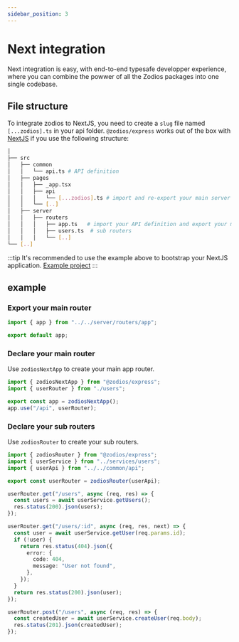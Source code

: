 ```yaml
---
sidebar_position: 3
---
```


# Next integration

Next integration is easy, with end-to-end typesafe developper experience, where you can combine the powwer of all the Zodios packages into one single codebase.  


## File structure

To integrate zodios to NextJS, you need to create a `slug` file named `[...zodios].ts` in your api folder.
`@zodios/express` works out of the box with [NextJS](https://nextjs.org/) if you use the following structure:

```bash
│
├── src
│   ├── common
│   │   └── api.ts # API definition
│   ├── pages
│   │   ├── _app.tsx
│   │   ├── api
│   │   │   └── [...zodios].ts # import and re-export your main server app router here
│   │   └── [..]
│   ├── server
│   │   ├── routers
│   │   │   ├── app.ts   # import your API definition and export your main app router here
│   │   │   ├── users.ts  # sub routers
│   │   │   └── [..]
└── [..]
```
:::tip It's recommended to use the example above to bootstrap your NextJS application.
  [Example project](https://github.com/ecyrbe/zodios-express/tree/main/examples/next)
:::

## example

### Export your main router

```typescript title="/src/pages/api/[...zodios].ts"
import { app } from "../../server/routers/app";

export default app;
```

### Declare your main router

Use `zodiosNextApp` to create your main app router.

```typescript title="/src/server/routers/app.ts"
import { zodiosNextApp } from "@zodios/express";
import { userRouter } from "./users";

export const app = zodiosNextApp();
app.use("/api", userRouter);
```

### Declare your sub routers

Use `zodiosRouter` to create your sub routers.

```typescript title="/src/server/routers/users.ts"
import { zodiosRouter } from "@zodios/express";
import { userService } from "../services/users";
import { userApi } from "../../common/api";

export const userRouter = zodiosRouter(userApi);

userRouter.get("/users", async (req, res) => {
  const users = await userService.getUsers();
  res.status(200).json(users);
});

userRouter.get("/users/:id", async (req, res, next) => {
  const user = await userService.getUser(req.params.id);
  if (!user) {
    return res.status(404).json({
      error: {
        code: 404,
        message: "User not found",
      },
    });
  }
  return res.status(200).json(user);
});

userRouter.post("/users", async (req, res) => {
  const createdUser = await userService.createUser(req.body);
  res.status(201).json(createdUser);
});
```